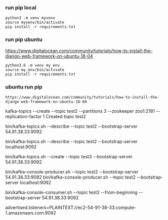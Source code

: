 
### run pip local
```
python3 -m venv myvenv
source myvenv/bin/activate
pip install -r requirements.txt
```

### run pip ubuntu
https://www.digitalocean.com/community/tutorials/how-to-install-the-django-web-framework-on-ubuntu-18-04
```
python3.6 -m venv my_env
source my_env/bin/activate
pip install -r requirements.txt 
```

### ubuntu run pip
```
https://www.digitalocean.com/community/tutorials/how-to-install-the-django-web-framework-on-ubuntu-18-04
```
kafka-topics --create --topic test2 --partitions 3 --zookeeper zoo1:2181 --replication-factor 1 Created topic test2

bin/kafka-topics.sh --describe --topic test2 --bootstrap-server 54.91.38.33:9092

bin/kafka-topics.sh --describe --topic test2 --bootstrap-server localhost:9092




bin/kafka-topics.sh --create --topic test3 --bootstrap-server 54.91.38.33:9092


bin/kafka-console-producer.sh --topic test2 --bootstrap-server 54.91.38.33:9092
bin/kafka-console-producer.sh --topic test2 --bootstrap-server localhost:9092

bin/kafka-console-consumer.sh --topic test2 --from-beginning --bootstrap-server 54.91.38.33:9092


advertised.listeners=PLAINTEXT://ec2-54-91-38-33.compute-1.amazonaws.com:9092









